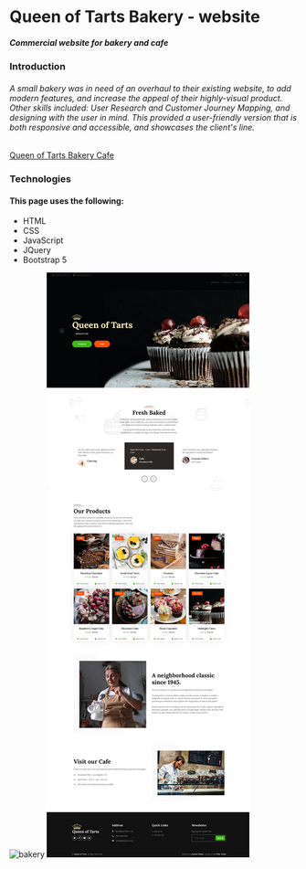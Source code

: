 # Queen of Tarts Bakery - website
##### Commercial website for bakery and cafe


### Introduction
###### A small bakery was in need of an overhaul to their existing website, to add modern features, and increase the appeal of their highly-visual product. Other skills included: User Research and Customer Journey Mapping, and designing with the user in mind. This provided a user-friendly version that is both responsive and accessible, and showcases the client's line. 

[Queen of Tarts Bakery Cafe](https://queenoftartsbakery.netlify.app/)

### Technologies
#### This page uses the following:
- HTML
- CSS
- JavaScript
- JQuery
- Bootstrap 5

![bakery](https://github.com/zaynahshabo/Queen-Of-Tarts-Bakery-Website/blob/main/Bakery-Gif.gif)
![bakery](https://github.com/zaynahshabo/Queen-Of-Tarts-Bakery-Website/blob/main/Smaller%20Screenshot.png)
